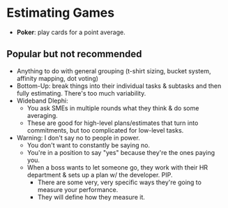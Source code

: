 # Estimating Games
* **Poker**: play cards for a point average.

## Popular but not recommended
* Anything to do with general grouping (t-shirt sizing, bucket system, affinity mapping, dot voting)
* Bottom-Up: break things into their individual tasks & subtasks and then fully estimating. There's too much variability.
* Wideband Dlephi: 
  * You ask SMEs in multiple rounds what they think & do some averaging. 
  * These are good for high-level plans/estimates that turn into commitments, but too complicated for low-level tasks.
* Warning: I don't say no to people in power. 
  * You don't want to constantly be saying no.
  * You're in a position to say "yes" because they're the ones paying you.
  * When a boss wants to let someone go, they work with their HR department & sets up a plan w/ the developer. PIP.
    * There are some very, very specific ways they're going to measure your performance.
    * They will define how they measure it.
